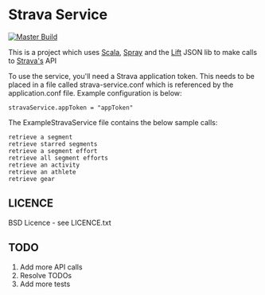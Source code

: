 Strava Service
===============

[![Master Build](https://travis-ci.org/city81/strava-service.svg?branch=master)](https://travis-ci.org/city81/strava-service)

This is a project which uses [Scala][scala], [Spray][spray] and the [Lift][lift] JSON lib to make calls to [Strava's][strava] API

To use the service, you'll need a Strava application token. This needs to be placed in a file called strava-service.conf which is referenced by the application.conf file. Example configuration is below:

    stravaService.appToken = "appToken"

The ExampleStravaService file contains the below sample calls:

    retrieve a segment
    retrieve starred segments
    retrieve a segment effort
    retrieve all segment efforts
    retrieve an activity
    retrieve an athlete
    retrieve gear


LICENCE
-------

BSD Licence - see LICENCE.txt


TODO
----

1. Add more API calls
2. Resolve TODOs
3. Add more tests

[scala]: http://www.scala-lang.org/ "Scala Language"
[spray]: http://spray.io/ "Spray"
[lift]: https://github.com/lift/lift/tree/master/framework/lift-base/lift-json/
[strava]: https://www.strava.com/